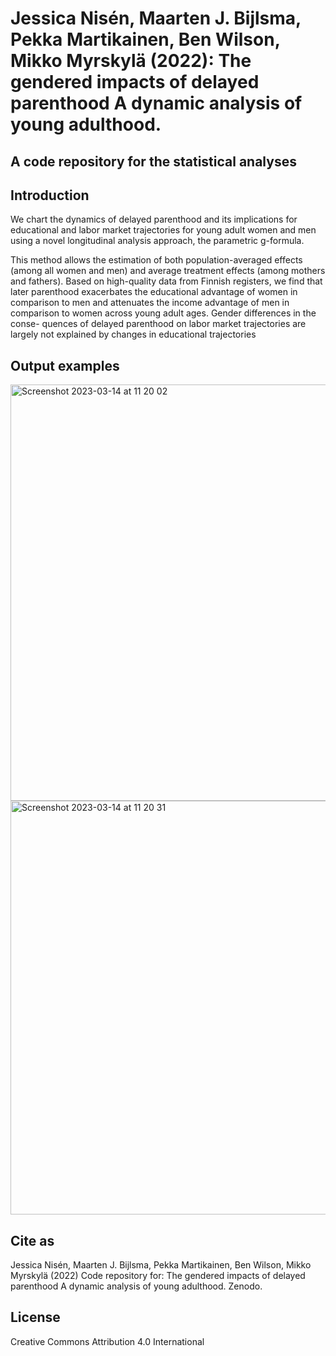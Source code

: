 # Jessica Nisén, Maarten J. Bijlsma, Pekka Martikainen, Ben Wilson, Mikko Myrskylä (2022): The gendered impacts of delayed parenthood A dynamic analysis of young adulthood.

## A code repository for the statistical analyses

## Introduction

We chart the dynamics of delayed parenthood and its implications for educational and labor market trajectories for
young adult women and men using a novel longitudinal analysis approach, the parametric g-formula. 

This method allows the estimation of both population-averaged effects (among all women and men) and average
treatment effects (among mothers and fathers). Based on high-quality data from Finnish registers, we find that
later parenthood exacerbates the educational advantage of women in comparison to men and attenuates the
income advantage of men in comparison to women across young adult ages. Gender differences in the conse-
quences of delayed parenthood on labor market trajectories are largely not explained by changes in educational
trajectories

## Output examples

<img width="666" alt="Screenshot 2023-03-14 at 11 20 02" src="https://user-images.githubusercontent.com/75479046/224957842-25b7d0d1-acf6-4736-bc79-8add2efa3bd8.png">

<img width="662" alt="Screenshot 2023-03-14 at 11 20 31" src="https://user-images.githubusercontent.com/75479046/224957875-d967e59a-5549-4ff4-b5a8-a945630fa0d2.png">

## Cite as

Jessica Nisén, Maarten J. Bijlsma, Pekka Martikainen, Ben Wilson, Mikko Myrskylä (2022) Code repository for: The gendered impacts of delayed parenthood A dynamic analysis of young adulthood. Zenodo.

## License

Creative Commons Attribution 4.0 International
